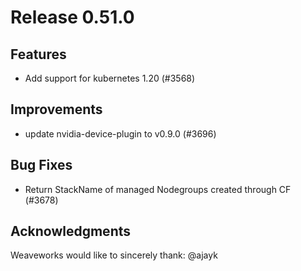 # Release 0.51.0

## Features

- Add support for kubernetes 1.20 (#3568)

## Improvements

- update nvidia-device-plugin to v0.9.0 (#3696)

## Bug Fixes

- Return StackName of managed Nodegroups created through CF (#3678)

## Acknowledgments
Weaveworks would like to sincerely thank:
 @ajayk

